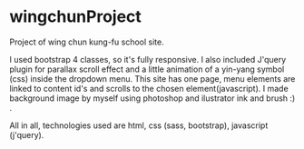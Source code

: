 # wingchunProject

Project of wing chun kung-fu school site.

I used bootstrap 4 classes, so it's fully responsive. 
I also included J'query plugin for parallax scroll effect and a little animation of a yin-yang symbol (css) inside the dropdown menu.
This site has one page, menu elements are linked to content id's and scrolls to the chosen element(javascript).
I made background image by myself using photoshop and ilustrator ink and brush :) .

All in all, technologies used are html, css (sass, bootstrap), javascript (j'query).
